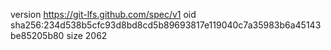 version https://git-lfs.github.com/spec/v1
oid sha256:234d538b5cfc93d8bd8cd5b89693817e119040c7a35983b6a45143be85205b80
size 2062
